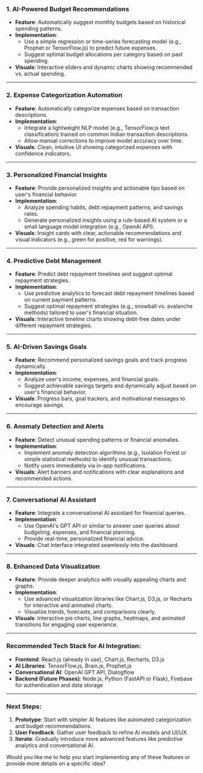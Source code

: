 
### 1. **AI-Powered Budget Recommendations**
- **Feature**: Automatically suggest monthly budgets based on historical spending patterns.
- **Implementation**: 
  - Use a simple regression or time-series forecasting model (e.g., Prophet or TensorFlow.js) to predict future expenses.
  - Suggest optimal budget allocations per category based on past spending.
- **Visuals**: Interactive sliders and dynamic charts showing recommended vs. actual spending.

---

### 2. **Expense Categorization Automation**
- **Feature**: Automatically categorize expenses based on transaction descriptions.
- **Implementation**:
  - Integrate a lightweight NLP model (e.g., TensorFlow.js text classification) trained on common Indian transaction descriptions.
  - Allow manual corrections to improve model accuracy over time.
- **Visuals**: Clean, intuitive UI showing categorized expenses with confidence indicators.

---

### 3. **Personalized Financial Insights**
- **Feature**: Provide personalized insights and actionable tips based on user's financial behavior.
- **Implementation**:
  - Analyze spending habits, debt repayment patterns, and savings rates.
  - Generate personalized insights using a rule-based AI system or a small language model integration (e.g., OpenAI API).
- **Visuals**: Insight cards with clear, actionable recommendations and visual indicators (e.g., green for positive, red for warnings).

---

### 4. **Predictive Debt Management**
- **Feature**: Predict debt repayment timelines and suggest optimal repayment strategies.
- **Implementation**:
  - Use predictive analytics to forecast debt repayment timelines based on current payment patterns.
  - Suggest optimal repayment strategies (e.g., snowball vs. avalanche methods) tailored to user's financial situation.
- **Visuals**: Interactive timeline charts showing debt-free dates under different repayment strategies.

---

### 5. **AI-Driven Savings Goals**
- **Feature**: Recommend personalized savings goals and track progress dynamically.
- **Implementation**:
  - Analyze user's income, expenses, and financial goals.
  - Suggest achievable savings targets and dynamically adjust based on user's financial behavior.
- **Visuals**: Progress bars, goal trackers, and motivational messages to encourage savings.

---

### 6. **Anomaly Detection and Alerts**
- **Feature**: Detect unusual spending patterns or financial anomalies.
- **Implementation**:
  - Implement anomaly detection algorithms (e.g., Isolation Forest or simple statistical methods) to identify unusual transactions.
  - Notify users immediately via in-app notifications.
- **Visuals**: Alert banners and notifications with clear explanations and recommended actions.

---

### 7. **Conversational AI Assistant**
- **Feature**: Integrate a conversational AI assistant for financial queries.
- **Implementation**:
  - Use OpenAI's GPT API or similar to answer user queries about budgeting, expenses, and financial planning.
  - Provide real-time, personalized financial advice.
- **Visuals**: Chat interface integrated seamlessly into the dashboard.

---

### 8. **Enhanced Data Visualization**
- **Feature**: Provide deeper analytics with visually appealing charts and graphs.
- **Implementation**:
  - Use advanced visualization libraries like Chart.js, D3.js, or Recharts for interactive and animated charts.
  - Visualize trends, forecasts, and comparisons clearly.
- **Visuals**: Interactive pie charts, line graphs, heatmaps, and animated transitions for engaging user experience.

---

### Recommended Tech Stack for AI Integration:
- **Frontend**: React.js (already in use), Chart.js, Recharts, D3.js
- **AI Libraries**: TensorFlow.js, Brain.js, Prophet.js
- **Conversational AI**: OpenAI GPT API, Dialogflow
- **Backend (Future Phases)**: Node.js, Python (FastAPI or Flask), Firebase for authentication and data storage

---

### Next Steps:
1. **Prototype**: Start with simpler AI features like automated categorization and budget recommendations.
2. **User Feedback**: Gather user feedback to refine AI models and UI/UX.
3. **Iterate**: Gradually introduce more advanced features like predictive analytics and conversational AI.

Would you like me to help you start implementing any of these features or provide more details on a specific idea?
